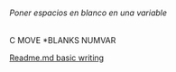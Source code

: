 ###### Poner espacios en blanco en una variable

C                     MOVE *BLANKS   NUMVAR

[Readme.md basic writing](https://help.github.com/articles/basic-writing-and-formatting-syntax/)
